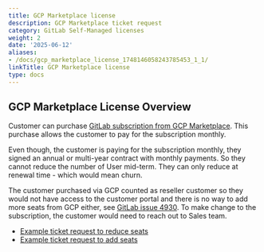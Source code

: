 ```yaml
---
title: GCP Marketplace license
description: GCP Marketplace ticket request
category: GitLab Self-Managed licenses
weight: 2
date: '2025-06-12'
aliases:
- /docs/gcp_marketplace_license_1748146058243785453_1_1/
linkTitle: GCP Marketplace license
type: docs
---
```


## GCP Marketplace License Overview

Customer can purchase [GitLab subscription from GCP Marketplace](https://about.gitlab.com/partners/technology-partners/google-cloud-platform/). This purchase allows the customer to pay for the subscription monthly.

Even though, the customer is paying for the subscription monthly, they signed an annual or multi-year contract with monthly payments.
So they cannot reduce the number of User mid-term. They can only reduce at renewal time - which would mean churn.

The customer purchased via GCP counted as reseller customer so they would not have access to the customer portal and there is no way to add more seats from GCP either, see [GitLab issue 4930](https://gitlab.com/gitlab-org/customers-gitlab-com/-/issues/4930). To make change to the subscription, the customer would need to reach out to Sales team.

- [Example ticket request to reduce seats](https://gitlab.zendesk.com/agent/tickets/380953)
- [Example ticket request to add seats](https://gitlab.zendesk.com/agent/tickets/331091)

